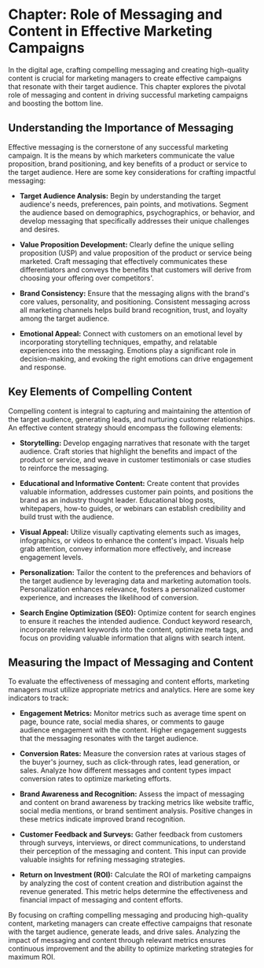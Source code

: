 Chapter: Role of Messaging and Content in Effective Marketing Campaigns
=======================================================================

In the digital age, crafting compelling messaging and creating high-quality content is crucial for marketing managers to create effective campaigns that resonate with their target audience. This chapter explores the pivotal role of messaging and content in driving successful marketing campaigns and boosting the bottom line.

Understanding the Importance of Messaging
-----------------------------------------

Effective messaging is the cornerstone of any successful marketing campaign. It is the means by which marketers communicate the value proposition, brand positioning, and key benefits of a product or service to the target audience. Here are some key considerations for crafting impactful messaging:

* **Target Audience Analysis:** Begin by understanding the target audience's needs, preferences, pain points, and motivations. Segment the audience based on demographics, psychographics, or behavior, and develop messaging that specifically addresses their unique challenges and desires.

* **Value Proposition Development:** Clearly define the unique selling proposition (USP) and value proposition of the product or service being marketed. Craft messaging that effectively communicates these differentiators and conveys the benefits that customers will derive from choosing your offering over competitors'.

* **Brand Consistency:** Ensure that the messaging aligns with the brand's core values, personality, and positioning. Consistent messaging across all marketing channels helps build brand recognition, trust, and loyalty among the target audience.

* **Emotional Appeal:** Connect with customers on an emotional level by incorporating storytelling techniques, empathy, and relatable experiences into the messaging. Emotions play a significant role in decision-making, and evoking the right emotions can drive engagement and response.

Key Elements of Compelling Content
----------------------------------

Compelling content is integral to capturing and maintaining the attention of the target audience, generating leads, and nurturing customer relationships. An effective content strategy should encompass the following elements:

* **Storytelling:** Develop engaging narratives that resonate with the target audience. Craft stories that highlight the benefits and impact of the product or service, and weave in customer testimonials or case studies to reinforce the messaging.

* **Educational and Informative Content:** Create content that provides valuable information, addresses customer pain points, and positions the brand as an industry thought leader. Educational blog posts, whitepapers, how-to guides, or webinars can establish credibility and build trust with the audience.

* **Visual Appeal:** Utilize visually captivating elements such as images, infographics, or videos to enhance the content's impact. Visuals help grab attention, convey information more effectively, and increase engagement levels.

* **Personalization:** Tailor the content to the preferences and behaviors of the target audience by leveraging data and marketing automation tools. Personalization enhances relevance, fosters a personalized customer experience, and increases the likelihood of conversion.

* **Search Engine Optimization (SEO):** Optimize content for search engines to ensure it reaches the intended audience. Conduct keyword research, incorporate relevant keywords into the content, optimize meta tags, and focus on providing valuable information that aligns with search intent.

Measuring the Impact of Messaging and Content
---------------------------------------------

To evaluate the effectiveness of messaging and content efforts, marketing managers must utilize appropriate metrics and analytics. Here are some key indicators to track:

* **Engagement Metrics:** Monitor metrics such as average time spent on page, bounce rate, social media shares, or comments to gauge audience engagement with the content. Higher engagement suggests that the messaging resonates with the target audience.

* **Conversion Rates:** Measure the conversion rates at various stages of the buyer's journey, such as click-through rates, lead generation, or sales. Analyze how different messages and content types impact conversion rates to optimize marketing efforts.

* **Brand Awareness and Recognition:** Assess the impact of messaging and content on brand awareness by tracking metrics like website traffic, social media mentions, or brand sentiment analysis. Positive changes in these metrics indicate improved brand recognition.

* **Customer Feedback and Surveys:** Gather feedback from customers through surveys, interviews, or direct communications, to understand their perception of the messaging and content. This input can provide valuable insights for refining messaging strategies.

* **Return on Investment (ROI):** Calculate the ROI of marketing campaigns by analyzing the cost of content creation and distribution against the revenue generated. This metric helps determine the effectiveness and financial impact of messaging and content efforts.

By focusing on crafting compelling messaging and producing high-quality content, marketing managers can create effective campaigns that resonate with the target audience, generate leads, and drive sales. Analyzing the impact of messaging and content through relevant metrics ensures continuous improvement and the ability to optimize marketing strategies for maximum ROI.
